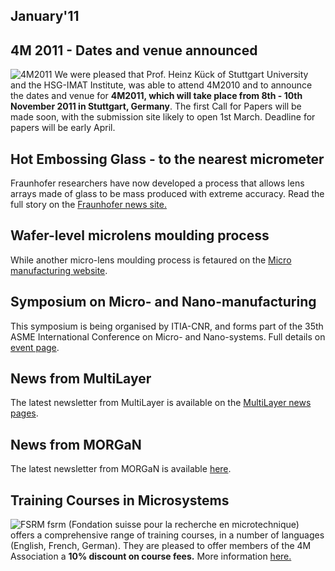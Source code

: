 ## January'11

<!--break-->
##  4M 2011 - Dates and venue announced


![4M2011](/4m-association/assets/images/4m-2011_web1.jpg)
We were pleased that Prof. Heinz Kück of Stuttgart University and the HSG-IMAT Institute, was able to attend 4M2010 and to announce the dates and venue for **4M2011, which will take place from 8th - 10th November 2011 in Stuttgart, Germany**. The first Call for Papers will be made soon, with the submission site likely to open 1st March. Deadline for papers will be early April.   
 
##  Hot Embossing Glass - to the nearest micrometer

Fraunhofer researchers have now developed a process that allows lens arrays made of glass to be mass produced with extreme accuracy. Read the full story on the [Fraunhofer news site.](http://www.fraunhofer.de/en/press/research-news/2010/12/hot-embossing-glas.jsp)  
    
##  Wafer-level microlens moulding process

While another micro-lens moulding process is fetaured on the [Micro manufacturing website](http://www.micromanufacturing.com/showthread.php?t=1065).  
 
##  Symposium on Micro- and Nano-manufacturing

This symposium is being organised by ITIA-CNR, and forms part of the 35th ASME International Conference on  Micro- and Nano-systems. Full details on [event page](/4m-association/event/CFP-Symposium-Micro-and-Nano-manufacturing).  
  
##  News from MultiLayer

The latest newsletter from MultiLayer is available on the [MultiLayer news pages](http://multilayer.4m-association.org/news).
  
##  News from MORGaN

The latest newsletter from MORGaN is available [here](/4m-association/content/MORGan-Newsletter-4).
 
##  Training Courses in Microsystems

![FSRM](/4m-association/assets/images/FSRM_LOGO_web.gif)
fsrm (Fondation suisse pour la recherche en microtechnique) offers a comprehensive range of training courses, in a number of languages (English, French, German). They are pleased to offer members of the 4M Association a <b>10% discount on course fees.</b> More information [here.](/4m-association/content/fsrm-training-courses)